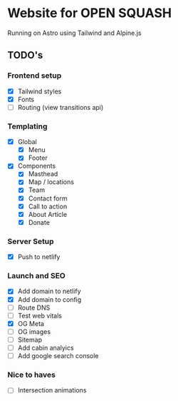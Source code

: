# Website for OPEN SQUASH

Running on Astro using Tailwind and Alpine.js

## TODO's

### Frontend setup

-   [x] Tailwind styles
-   [x] Fonts
-   [ ] Routing (view transitions api)

### Templating

-   [x] Global
    -   [x] Menu
    -   [x] Footer
-   [x] Components
    -   [x] Masthead
    -   [x] Map / locations
    -   [x] Team
    -   [x] Contact form
    -   [x] Call to action
    -   [x] About Article
    -   [x] Donate

### Server Setup

-   [x] Push to netlify

### Launch and SEO

-   [x] Add domain to netlify
-   [x] Add domain to config
-   [ ] Route DNS
-   [ ] Test web vitals
-   [x] OG Meta
-   [ ] OG images
-   [ ] Sitemap
-   [ ] Add cabin analyics
-   [ ] Add google search console

### Nice to haves

-   [ ] Intersection animations
